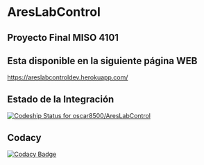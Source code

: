 # AresLabControl
## Proyecto Final MISO 4101
## Esta disponible en la siguiente página WEB
https://areslabcontroldev.herokuapp.com/

## Estado de la Integración
[ ![Codeship Status for oscar8500/AresLabControl](https://app.codeship.com/projects/318145d0-d8ed-0134-15a2-326e4d300ce2/status?branch=master)](https://app.codeship.com/projects/203254)

## Codacy
[ ![Codacy Badge](https://api.codacy.com/project/badge/Grade/1f9eb8dd12c44ea08cac9998d1c31885)](https://www.codacy.com/app/oscar8500/AresLabControl?utm_source=github.com&amp;utm_medium=referral&amp;utm_content=oscar8500/AresLabControl&amp;utm_campaign=Badge_Grade)
